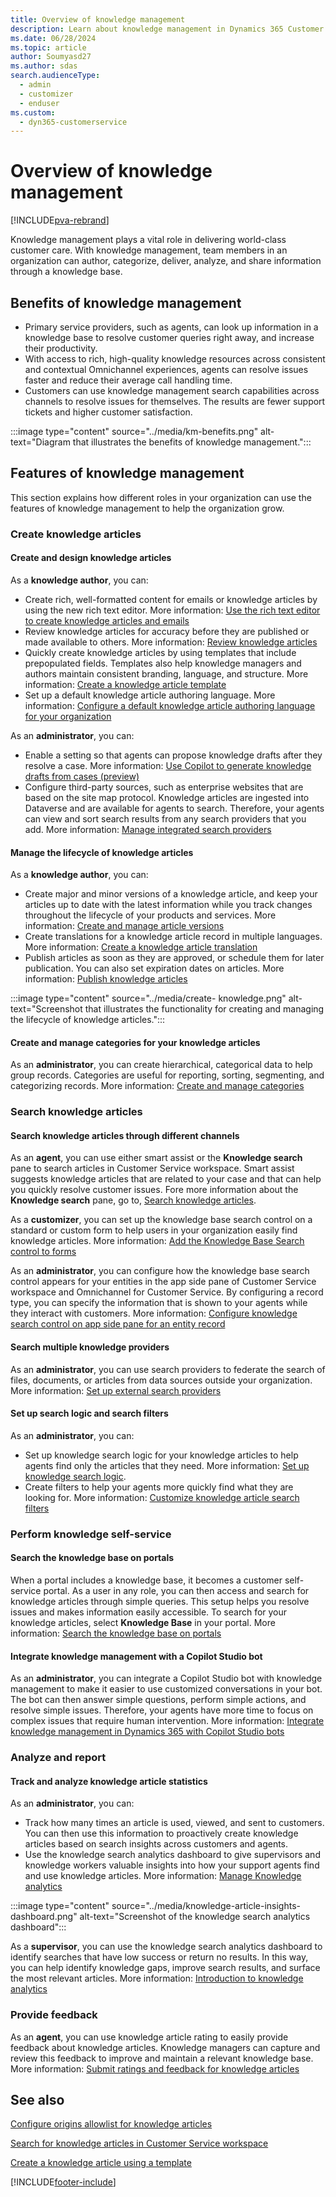 ```yaml
---
title: Overview of knowledge management
description: Learn about knowledge management in Dynamics 365 Customer Service.
ms.date: 06/28/2024
ms.topic: article
author: Soumyasd27
ms.author: sdas
search.audienceType: 
  - admin
  - customizer
  - enduser
ms.custom:
  - dyn365-customerservice
---
```


# Overview of knowledge management

[!INCLUDE[pva-rebrand](../../includes/cc-pva-rebrand.md)]

Knowledge management plays a vital role in delivering world-class customer care. With knowledge management, team members in an organization can author, categorize, deliver, analyze, and share information through a knowledge base.

## Benefits of knowledge management

- Primary service providers, such as agents, can look up information in a knowledge base to resolve customer queries right away, and increase their productivity.
- With access to rich, high-quality knowledge resources across consistent and contextual Omnichannel experiences, agents can resolve issues faster and reduce their average call handling time.
- Customers can use knowledge management search capabilities across channels to resolve issues for themselves. The results are fewer support tickets and higher customer satisfaction.

:::image type="content" source="../media/km-benefits.png" alt-text="Diagram that illustrates the benefits of knowledge management.":::

## Features of knowledge management

This section explains how different roles in your organization can use the features of knowledge management to help the organization grow.

### Create knowledge articles

#### Create and design knowledge articles

As a **knowledge author**, you can:

- Create rich, well-formatted content for emails or knowledge articles by using the new rich text editor. More information: [Use the rich text editor to create knowledge articles and emails](customer-service-hub-user-guide-knowledge-article.md#use-the-rich-text-editor-to-create-knowledge-articles-and-emails)
- Review knowledge articles for accuracy before they are published or made available to others. More information: [Review knowledge articles](review-ka.md#review-knowledge-articles)
- Quickly create knowledge articles by using templates that include prepopulated fields. Templates also help knowledge managers and authors maintain consistent branding, language, and structure. More information: [Create a knowledge article template](create-templates-knowledge-article.md#create-a-knowledge-article-template)
- Set up a default knowledge article authoring language. More information: [Configure a default knowledge article authoring language for your organization](set-knowledge-article-authoring-language.md#configure-a-default-knowledge-article-authoring-language-for-your-organization)

As an **administrator**, you can:

- Enable a setting so that agents can propose knowledge drafts after they resolve a case. More information: [Use Copilot to generate knowledge drafts from cases (preview)](use-copilot-knowledge-from-cases.md#use-copilot-to-generate-knowledge-drafts-from-cases-preview)
- Configure third-party sources, such as enterprise websites that are based on the site map protocol. Knowledge articles are ingested into Dataverse and are available for agents to search. Therefore, your agents can view and sort search results from any search providers that you add. More information: [Manage integrated search providers](../administer/add-search-provider.md#manage-integrated-search-providers)

#### Manage the lifecycle of knowledge articles

As a **knowledge author**, you can:

- Create major and minor versions of a knowledge article, and keep your articles up to date with the latest information while you track changes throughout the lifecycle of your products and services. More information: [Create and manage article versions](ka-versions.md#create-and-manage-article-versions)
- Create translations for a knowledge article record in multiple languages. More information: [Create a knowledge article translation](../administer/work-knowledge-articles.md#create-a-knowledge-article-translation)
- Publish articles as soon as they are approved, or schedule them for later publication. You can also set expiration dates on articles. More information: [Publish knowledge articles](publish-ka.md#publish-knowledge-articles)

:::image type="content" source="../media/create- knowledge.png" alt-text="Screenshot that illustrates the functionality for creating and managing the lifecycle of knowledge articles.":::

#### Create and manage categories for your knowledge articles

As an **administrator**, you can create hierarchical, categorical data to help group records. Categories are useful for reporting, sorting, segmenting, and categorizing records. More information: [Create and manage categories](../administer/create-manage-categories.md#create-and-manage-categories)

### Search knowledge articles

#### Search knowledge articles through different channels

As an **agent**, you can use either smart assist or the **Knowledge search** pane to search articles in Customer Service workspace. Smart assist suggests knowledge articles that are related to your case and that can help you quickly resolve customer issues. Fore more information about the **Knowledge search** pane, go to, [Search knowledge articles](../csw-search-knowledge-articles.md).

As a **customizer**, you can set up the knowledge base search control on a standard or custom form to help users in your organization easily find knowledge articles. More information: [Add the Knowledge Base Search control to forms](../administer/add-knowledge-base-search-control-forms.md#add-the-knowledge-base-search-control-to-forms)

As an **administrator**, you can configure how the knowledge base search control appears for your entities in the app side pane of Customer Service workspace and Omnichannel for Customer Service. By configuring a record type, you can specify the information that is shown to your agents while they interact with customers. More information: [Configure knowledge search control on app side pane for an entity record](../administer/configure-knowledge-search-control-productivity-pane.md#configure-knowledge-search-control-on-app-side-pane-for-an-entity-record)

#### Search multiple knowledge providers

As an **administrator**, you can use search providers to federate the search of files, documents, or articles from data sources outside your organization. More information: [Set up external search providers](../administer/set-up-search-providers.md#set-up-external-search-providers)

#### Set up search logic and search filters

As an **administrator**, you can:

- Set up knowledge search logic for your knowledge articles to help agents find only the articles that they need. More information: [Set up knowledge search logic](../administer/set-up-knowledge-management-embedded-knowledge-search.md#set-up-knowledge-search-logic).
- Create filters to help your agents more quickly find what they are looking for. More information: [Customize knowledge article search filters](../administer/enable-knowledge-article-search-filters.md)

### Perform knowledge self-service

#### Search the knowledge base on portals

When a portal includes a knowledge base, it becomes a customer self-service portal. As a user in any role, you can then access and search for knowledge articles through simple queries. This setup helps you resolve issues and makes information easily accessible. To search for your knowledge articles, select **Knowledge Base** in your portal. More information: [Search the knowledge base on portals](knowledge-base-search-methods.md#search-the-knowledge-base-on-portals)

#### Integrate knowledge management with a Copilot Studio bot

As an **administrator**, you can integrate a Copilot Studio bot with knowledge management to make it easier to use customized conversations in your bot. The bot can then answer simple questions, perform simple actions, and resolve simple issues. Therefore, your agents have more time to focus on complex issues that require human intervention. More information: [Integrate knowledge management in Dynamics 365 with Copilot Studio bots](../administer/integrate-KM-with-PVA.md)

### Analyze and report

#### Track and analyze knowledge article statistics

As an **administrator**, you can:

- Track how many times an article is used, viewed, and sent to customers. You can then use this information to proactively create knowledge articles based on search insights across customers and agents. 
- Use the knowledge search analytics dashboard to give supervisors and knowledge workers valuable insights into how your support agents find and use knowledge articles. More information: [Manage Knowledge analytics](../administer/enable-knowledge-search-insights.md#manage-knowledge-analytics)

:::image type="content" source="../media/knowledge-article-insights-dashboard.png" alt-text="Screenshot of the knowledge search analytics dashboard":::

As a **supervisor**, you can use the knowledge search analytics dashboard to identify searches that have low success or return no results. In this way, you can help identify knowledge gaps, improve search results, and surface the most relevant articles. More information: [Introduction to knowledge analytics](knowledge-search-analytics-cs.md#introduction-to-knowledge-analytics)

### Provide feedback

As an **agent**, you can use knowledge article rating to easily provide feedback about knowledge articles. Knowledge managers can capture and review this feedback to improve and maintain a relevant knowledge base. More information: [Submit ratings and feedback for knowledge articles](submit-feedback.md#submit-ratings-and-feedback-for-knowledge-articles)

## See also

[Configure origins allowlist for knowledge articles](../administer/configure-knowledge-article-origin-allow-list.md#configure-origins-allowlist-for-knowledge-articles)

[Search for knowledge articles in Customer Service workspace](../csw-search-knowledge-articles.md#search-for-knowledge-articles-in-customer-service-workspace)

[Create a knowledge article using a template](../develop/create-knowledge-article-using-template.md#create-a-knowledge-article-using-a-template)

[!INCLUDE[footer-include](../../includes/footer-banner.md)]
